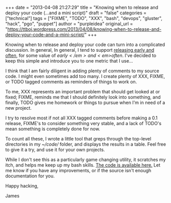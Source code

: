 +++
date = "2013-04-08 21:27:29"
title = "Knowing when to release and deploy your code (...and a mini script)"
draft = "false"
categories = ["technical"]
tags = ["FIXME", "TODO", "XXX", "bash", "devops", "gluster", "hack", "pgo", "puppet"]
author = "purpleidea"
original_url = "https://ttboj.wordpress.com/2013/04/08/knowing-when-to-release-and-deploy-your-code-and-a-mini-script/"
+++

Knowing when to release and deploy your code can turn into a complicated discussion. In general, In general, I tend to support <a href="https://en.wikipedia.org/wiki/Release_early,_release_often">releasing early and often</a>, for some value of <em>$early</em> and <em>$often</em>. I've decided to keep this simple and introduce you to one metric that I use...

I think that I am fairly diligent in adding plenty of comments to my source code. I might even sometimes add too many. I create plenty of XXX, FIXME, or TODO tagged comments as reminders of things to work on.

To me, XXX represents an important problem that should get looked at or fixed; FIXME, reminds me that I should definitely look into something, and finally, TODO gives me homework or things to pursue when I'm in need of a new project.

I try to resolve most if not all XXX tagged comments before making a 0.1 release, FIXME's to consider something very stable, and a lack of TODO's mean something is completely done for now.

To count all these, I wrote a little tool that greps through the top-level directories in my <em>~/code/</em> folder, and displays the results in a table. Feel free to give it a try, and use it for your own projects.

While I don't see this as a particularly game changing utility, it scratches my itch, and helps me keep up my bash skills. <a href="https://gist.githubusercontent.com/purpleidea/613e7df8c6e7b742c631d69f38569198/raw/a5e7a7e797704a2c0ac769c08c157515602c37b1/release%253F.sh">The code is available here.</a> Let me know if you have any improvements, or if the source isn't enough documentation for you.

Happy hacking,

James

